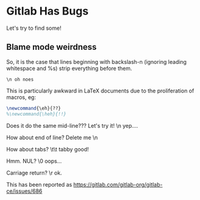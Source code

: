 Gitlab Has Bugs
===============

Let's try to find some!

## Blame mode weirdness ##
So, it is the case that lines beginning with backslash-n (ignoring leading whitespace and %s) strip everything before
them.
```
\n oh noes
```
This is particularly awkward in LaTeX documents due to the proliferation of macros, eg:
```tex
\newcommand{\eh}{??}
%\newcommand{\heh}{!!}
```

Does it do the same mid-line???
Let's try it! \n yep....

How about end of line?
Delete me \n

How about tabs? \t\t tabby good!

Hmm. NUL? \0 oops...

Carriage return? \r ok.

This has been reported as https://gitlab.com/gitlab-org/gitlab-ce/issues/686
